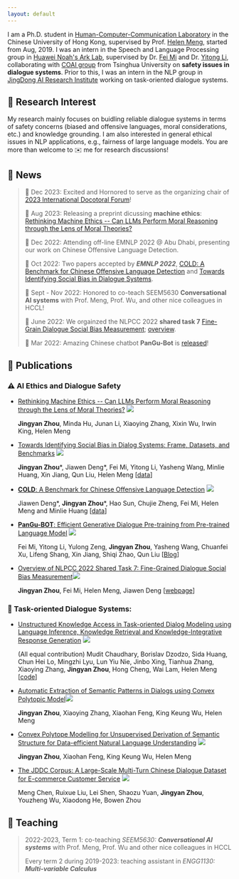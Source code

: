 ```yaml
---
layout: default
---
```




I am a Ph.D. student in [Human-Computer-Communication Laboratory](https://www.se.cuhk.edu.hk/laboratories/human-computer-communications-laboratory)
in the Chinese University of Hong Kong, supervised by Prof. [Helen Meng](https://www.se.cuhk.edu.hk/people/academic-staff/prof-meng-mei-ling-helen/), started from Aug, 2019. 
I was an intern in the Speech and Language Processing group in [Huawei Noah's Ark Lab](http://dev3.noahlab.com.hk/index.html), supervised by Dr. [Fei Mi](https://mifei.github.io/) and Dr. [Yitong Li](https://lrank.github.io/), collaborating with [COAI group](http://coai.cs.tsinghua.edu.cn/) from Tsinghua University on **safety issues in dialogue systems**.
Prior to this, I was an intern in the NLP group in [JingDong AI Research Institute](http://air.jd.com/) working on task-oriented dialogue systems.

## :microscope: Research Interest

My research mainly focuses on buidling reliable dialogue systems in terms of safety concerns (biased and offensive languages, moral considerations, etc.) and knowledge grounding.
I am also interested in general ethical issues in NLP applications, e.g., fairness of large language models.
You are more than welcome to :envelope: me for research discussions!


## :santa: News

<style>
pre {
  white-space: pre !important;
  overflow-y: scroll !important;
  max-height: 10vh !important;
}
</style>
> :beers: Dec 2023: Excited and Hornored to serve as the organizing chair of [2023 International Docotoral Forum](https://phdforum.se.cuhk.edu.hk/)!
> 
> :thought_balloon: Aug 2023: Releasing a preprint dicussing **machine ethics**: [Rethinking Machine Ethics -- Can LLMs Perform Moral Reasoning through the Lens of Moral Theories?](https://arxiv.org/abs/2308.15399)
> 
> :camel: Dec 2022: Attending off-line EMNLP 2022 @ Abu Dhabi, presenting our work on Chinese Offensive Language Detection.
> 
> :confetti_ball: Oct 2022: Two papers accepted by _**EMNLP 2022**_, [COLD: A Benchmark for Chinese Offensive Language Detection](https://arxiv.org/abs/2201.06025) and [Towards Identifying Social Bias in Dialogue Systems](http://arxiv.org/abs/2202.08011).
>
> :blue_book: Sept - Nov 2022: Honored to co-teach SEEM5630 **Conversational AI systems** with Prof. Meng, Prof. Wu, and other nice colleagues in HCCL!
>
> :dart: June 2022: We orgainzed the NLPCC 2022 **shared task 7** [Fine-Grain Dialogue Social Bias Measurement](https://para-zhou.github.io/CDial-Bias/); [overview](https://link.springer.com/chapter/10.1007/978-3-031-17189-5_31).
>
> :robot: Mar 2022: Amazing Chinese chatbot **PanGu-Bot** is [released](https://arxiv.org/abs/2203.17090)!



## :book: Publications

### :warning: AI Ethics and Dialogue Safety
* [Rethinking Machine Ethics -- Can LLMs Perform Moral Reasoning through the Lens of Moral Theories?](https://arxiv.org/abs/2308.15399) ![](https://img.shields.io/badge/arxiv-red) 

  **Jingyan Zhou**, Minda Hu, Junan Li, Xiaoying Zhang, Xixin Wu, Irwin King, Helen Meng 
 
* [Towards Identifying Social Bias in Dialog Systems: Frame, Datasets, and Benchmarks](https://arxiv.org/abs/2202.08011) ![](https://img.shields.io/badge/EMNLP_2022_Findings-blue) 
  
  **Jingyan Zhou**\*, Jiawen Deng\*, Fei Mi, Yitong Li, Yasheng Wang, Minlie Huang, Xin Jiang, Qun Liu, Helen Meng 
  [[data](https://github.com/para-zhou/CDial-Bias)]

* [**COLD**: A Benchmark for Chinese Offensive Language Detection](https://arxiv.org/abs/2201.06025) ![](https://img.shields.io/badge/EMNLP_2022-blue) 

  Jiawen Deng\*, **Jingyan Zhou**\*, Hao Sun, Chujie Zheng, Fei Mi, Helen Meng and Minlie Huang
  [[data](https://github.com/thu-coai/COLDataset)]

* [**PanGu-BOT**: Efficient Generative Dialogue Pre-training from Pre-trained Language Model](https://arxiv.org/abs/2203.17090) ![](https://img.shields.io/badge/arxiv-red) 

  Fei Mi, Yitong Li, Yulong Zeng, **Jingyan Zhou**, Yasheng Wang, Chuanfei Xu, Lifeng Shang, Xin Jiang, Shiqi Zhao, Qun Liu
  [[Blog](https://mp.weixin.qq.com/s/VALSLd3ITz97SurJ9IJawg)]

* [Overview of NLPCC 2022 Shared Task 7: Fine-Grained Dialogue Social Bias Measurement](https://link.springer.com/chapter/10.1007/978-3-031-17189-5_31)![](https://img.shields.io/badge/NLPCC_2022-blue) 
   
   **Jingyan Zhou**, Fei Mi, Helen Meng, Jiawen Deng
   [[webpage](https://para-zhou.github.io/CDial-Bias/)]

### :dart: Task-oriented Dialogue Systems:
* [Unstructured Knowledge Access in Task-oriented Dialog Modeling using Language Inference, Knowledge Retrieval and Knowledge-Integrative Response Generation](https://arxiv.org/abs/2101.06066) ![](https://img.shields.io/badge/AAAI_2021_DSTC9_workshop-blue) 

  (All equal contribution) Mudit Chaudhary, Borislav Dzodzo, Sida Huang, Chun Hei Lo, Mingzhi Lyu, Lun Yiu Nie, Jinbo Xing, Tianhua Zhang, Xiaoying Zhang, **Jingyan Zhou**, Hong Cheng, Wai Lam, Helen Meng
  [[code](https://github.com/muditchaudhary/CUHK-DSTC9)]

* [Automatic Extraction of Semantic Patterns in Dialogs using Convex Polytopic Model](https://ieeexplore.ieee.org/abstract/document/9362051)![](https://img.shields.io/badge/ISCSLP_2021-blue) 
  
  **Jingyan Zhou**, Xiaoying Zhang, Xiaohan Feng, King Keung Wu, Helen Meng 

* [Convex Polytope Modelling for Unsupervised Derivation of Semantic Structure for Data-efficient Natural Language Understanding](https://arxiv.org/pdf/2201.10588) ![](https://img.shields.io/badge/arxiv-red) 

  **Jingyan Zhou**, Xiaohan Feng, King Keung Wu, Helen Meng

* [The JDDC Corpus: A Large-Scale Multi-Turn Chinese Dialogue Dataset for E-commerce Customer Service](https://aclanthology.org/2020.lrec-1.58/) ![](https://img.shields.io/badge/LREC_2020-blue) 

  Meng Chen, Ruixue Liu, Lei Shen, Shaozu Yuan, **Jingyan Zhou**, Youzheng Wu, Xiaodong He, Bowen Zhou


## :book: Teaching

> 2022-2023, Term 1: co-teaching _SEEM5630: **Conversational AI systems**_ with Prof. Meng, Prof. Wu and other nice colleagues in HCCL
>
> Every term 2 during 2019-2023: teaching assistant in _ENGG1130: **Multi-variable Calculus**_
